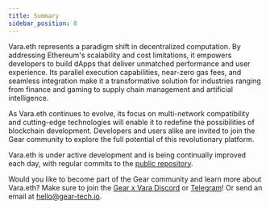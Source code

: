 ```yaml
---
title: Summary
sidebar_position: 8
---
```


Vara.eth represents a paradigm shift in decentralized computation. By addressing Ethereum's scalability and cost
limitations, it empowers developers to build dApps that deliver unmatched performance and user experience. Its parallel
execution capabilities, near-zero gas fees, and seamless integration make it a transformative solution for industries
ranging from finance and gaming to supply chain management and artificial intelligence.

As Vara.eth continues to evolve, its focus on multi-network compatibility and cutting-edge technologies will enable it
to redefine the possibilities of blockchain development. Developers and users alike are invited to join the Gear
community to explore the full potential of this revolutionary platform.

Vara.eth is under active development and is being continually improved each day, with regular commits to
the [public repository](https://github.com/gear-tech/gear/tree/master/ethexe).

Would you like to become part of the Gear community and learn more about Vara.eth? Make sure to join
the [Gear x Vara Discord](https://discord.gg/BhhqF6f8u9) or [Telegram](http://t.me/gear_tech)! Or send an email
at [hello@gear-tech.io](hello@gear-tech.io).
